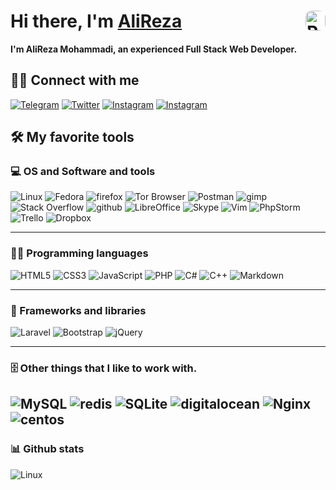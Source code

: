 # Hi there, I'm [AliReza](https://AliRezaMohammadiDoost.Ir)<img align="right" alt="Profile" src="https://avatars.githubusercontent.com/u/26402782?v=4" width="32" style="border-radius:10px">

[comment]: <> (**I'm AliReza Mohammadi, an experienced Full Stack Web Developer with over 10 years experience in web app development**)
**I'm AliReza Mohammadi, an experienced Full Stack Web Developer.**

## 🙋‍♂️ Connect with me

[![Telegram](https://img.shields.io/badge/Telegram-2CA5E0?style=for-the-badge&logo=telegram&logoColor=white)](https://t.me/alirezamohammadidoost "Telegram")
[![Twitter](https://img.shields.io/badge/Twitter-1DA1F2?style=for-the-badge&logo=Twitter&logoColor=white&link=https://twitter.com/_AliRezaMD)](https://twitter.com/_AliRezaMD "Twitter")
[![Instagram](https://img.shields.io/badge/Instagram-%23E4405F.svg?style=for-the-badge&logo=Instagram&logoColor=white&link=https://www.instagram.com/alirezamohammadidoost/)](https://www.instagram.com/alirezamohammadidoost/ "Instagram")
[![Instagram](https://img.shields.io/badge/Gmail-D14836?style=for-the-badge&logo=gmail&logoColor=whitehttps://www.instagram.com/alirezamohammadidoost/)]("Gmail")

## 🛠️ My favorite tools

### 💻 OS and Software and tools
![Linux](https://img.shields.io/badge/Linux-FCC624?style=for-the-badge&logo=linux&logoColor=black)
![Fedora](https://img.shields.io/badge/Fedora-294172?style=for-the-badge&logo=fedora&logoColor=white)
![firefox](https://img.shields.io/badge/firefox-FF7139?style=for-the-badge&logo=firefox&logoColor=white)
![Tor Browser](https://img.shields.io/badge/Tor_Browser-7E4798?style=for-the-badge&logo=tor-browser&logoColor=white)
![Postman](https://img.shields.io/badge/Postman-FF6C37?style=for-the-badge&logo=Postman&logoColor=white)
![gimp](https://img.shields.io/badge/gimp-5C5543?style=for-the-badge&logo=gimp&logoColor=white)
![Stack Overflow](https://img.shields.io/badge/stack_overflow-FE7A16?style=for-the-badge&logo=stack-overflow&logoColor=white)
![github](https://img.shields.io/badge/github-181717?style=for-the-badge&logo=github&logoColor=white)
![LibreOffice](https://img.shields.io/badge/LibreOffice-%2300AFF0.svg?style=for-the-badge&logo=LibreOffice&logoColor=white)
![Skype](https://img.shields.io/badge/Skype-%2300AFF0.svg?style=for-the-badge&logo=Skype&logoColor=white)
![Vim](https://img.shields.io/badge/VIM-%2311AB00.svg?style=for-the-badge&logo=vim&logoColor=white)
![PhpStorm](https://img.shields.io/badge/phpstorm-143?style=for-the-badge&logo=phpstorm&logoColor=black&color=black&labelColor=darkorchid)
![Trello](https://img.shields.io/badge/Trello-%23026AA7.svg?style=for-the-badge&logo=Trello&logoColor=white)
![Dropbox](https://img.shields.io/badge/Dropbox-%233B4D98.svg?style=for-the-badge&logo=Dropbox&logoColor=white)

----

### 👨‍💻 Programming languages
![HTML5](https://img.shields.io/badge/HTML5-E34F26?style=for-the-badge&logo=html5&logoColor=white)
![CSS3](https://img.shields.io/badge/CSS3-1572B6?style=for-the-badge&logo=css3&logoColor=white)
![JavaScript](https://img.shields.io/badge/JavaScript-F7DF1E?style=for-the-badge&logo=javascript&logoColor=black)
![PHP](https://img.shields.io/badge/PHP-777BB4?style=for-the-badge&logo=php&logoColor=white)
![C#](https://img.shields.io/badge/c%23-%23239120.svg?style=for-the-badge&logo=c-sharp&logoColor=white)
![C++](https://img.shields.io/badge/c++-%2300599C.svg?style=for-the-badge&logo=c%2B%2B&logoColor=white)
![Markdown](https://img.shields.io/badge/Markdown-000000?style=for-the-badge&logo=Markdown&logoColor=white)

------
### 🧰 Frameworks and libraries
![Laravel](https://img.shields.io/badge/Laravel-FF2D20?style=for-the-badge&logo=laravel&logoColor=white)
![Bootstrap](https://img.shields.io/badge/Bootstrap-563D7C?style=for-the-badge&logo=bootstrap&logoColor=white)
![jQuery](https://img.shields.io/badge/jquery-%230769AD.svg?style=for-the-badge&logo=jquery&logoColor=white)


-----
### 🗄️ Other things that I like to work with.
![MySQL](https://img.shields.io/badge/MySQL-00000F?style=for-the-badge&logo=mysql&logoColor=white)
![redis](https://img.shields.io/badge/redis-CC0000.svg?&style=for-the-badge&logo=redis&logoColor=white)
![SQLite](https://img.shields.io/badge/SQLite-07405E?style=for-the-badge&logo=sqlite&logoColor=white)
![digitalocean](https://img.shields.io/badge/digitalocean-0080FF?style=for-the-badge&logo=digitalocean&logoColor=white)
![Nginx](https://img.shields.io/badge/Nginx-009639?style=for-the-badge&logo=Nginx&logoColor=white)
![centos](https://img.shields.io/badge/centos-262577?style=for-the-badge&logo=centos&logoColor=white)
----

### 📊 Github stats
![Linux](https://github-readme-stats.vercel.app/api/top-langs/?username=ialireza&theme=nord)

[comment]: <> (![Linux]&#40;https://github-readme-stats.vercel.app/api?username=ialireza&show_icons=true&theme=nord&#41;)

[comment]: <> (![Linux]&#40;https://github-readme-streak-stats.herokuapp.com/?user=ialireza&theme=nord&#41;)

[comment]: <> (![ialireza github activity graph]&#40;https://activity-graph.herokuapp.com/graph?username=ialireza&theme=nord&#41;)
